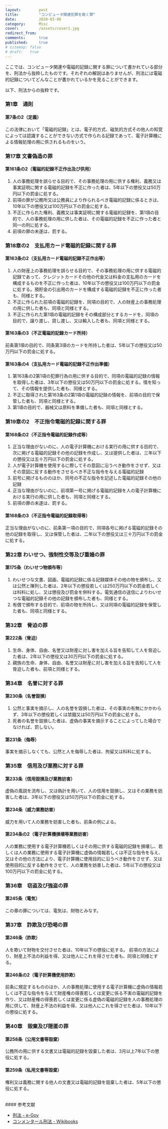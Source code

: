 ```yaml
---
layout:        post
title:         "コンピュータ関連犯罪を裁く罪"
date:          2020-03-06
category:      Misc
cover:         /assets/cover1.jpg
redirect_from:
comments:      true
published:     true
# sitemap: false
# draft:   true
---
```


ここでは、コンピュータ関連や電磁的記録に関する罪について書かれている部分を、刑法から抜粋したものです。それぞれの解説はありませんが、刑法には電磁的記録についてどんなことが書かれているかを見ることができます。

以下、刑法からの抜粋です。

### 第1章　通則

#### 第7条の2（定義）　
この法律において「電磁的記録」とは、電子的方式、磁気的方式その他人の知覚によっては認識することができない方式で作られる記録であって、電子計算機による情報処理の用に供されるものをいう。

### 第17章 文書偽造の罪

#### 第161条の2（電磁的記録不正作出及び供用）
1. 人の事務処理を誤らせる目的で、その事務処理の用に供する権利、義務又は事実証明に関する電磁的記録を不正に作った者は、5年以下の懲役又は50万円以下の罰金に処する。
2. 前項の罪が公務所又は公務員により作られるべき電磁的記録に係るときは、10年以下の懲役又は100万円以下の罰金に処する。
3. 不正に作られた権利、義務又は事実証明に関する電磁的記録を、第1項の目的で、人の事務処理の用に供した者は、その電磁的記録を不正に作った者と同一の刑に処する。
4. 前項の罪の未遂は、罰する。


### 第18章の2　支払用カード電磁的記録に関する罪

#### 第163条の2（支払用カード電磁的記録不正作出等）
1. 人の財産上の事務処理を誤らせる目的で、その事務処理の用に供する電磁的記録であって、クレジットカードその他の代金又は料金の支払用のカードを構成するものを不正に作った者は、10年以下の懲役又は100万円以下の罰金に処する。預貯金の引出用のカードを構成する電磁的記録を不正に作った者も、同様とする。
2. 不正に作られた前項の電磁的記録を、同項の目的で、人の財産上の事務処理の用に供した者も、同項と同様とする。
3. 不正に作られた第1項の電磁的記録をその構成部分とするカードを、同項の目的で、譲り渡し、貸し渡し、又は輸入した者も、同項と同様とする。

#### 第163条の3（不正電磁的記録カード所持）
前条第1項の目的で、同条第3項のカードを所持した者は、5年以下の懲役又は50万円以下の罰金に処する。

#### 第163条の4（支払用カード電磁的記録不正作出準備）
1. 第163条の2第1項の犯罪行為の用に供する目的で、同項の電磁的記録の情報を取得した者は、3年以下の懲役又は50万円以下の罰金に処する。情を知って、その情報を提供した者も、同様とする。
2. 不正に取得された第163条の2第1項の電磁的記録の情報を、前項の目的で保管した者も、同項と同様とする。
3. 第1項の目的で、器械又は原料を準備した者も、同項と同様とする。


### 第19章の2　不正指令電磁的記録に関する罪

#### 第168条の2（不正指令電磁的記録作成等）
1. 正当な理由がないのに、人の電子計算機における実行の用に供する目的で、次に掲げる電磁的記録その他の記録を作成し、又は提供した者は、三年以下の懲役又は五十万円以下の罰金に処する。
  1. 人が電子計算機を使用するに際してその意図に沿うべき動作をさせず、又はその意図に反する動作をさせるべき不正な指令を与える電磁的記録
  2. 前号に掲げるもののほか、同号の不正な指令を記述した電磁的記録その他の記録
2. 正当な理由がないのに、前項第一号に掲げる電磁的記録を人の電子計算機における実行の用に供した者も、同項と同様とする。
3. 前項の罪の未遂は、罰する。

#### 第168条の3（不正指令電磁的記録取得等）
正当な理由がないのに、前条第一項の目的で、同項各号に掲げる電磁的記録その他の記録を取得し、又は保管した者は、二年以下の懲役又は三十万円以下の罰金に処する。


### 第22章 わいせつ、強制性交等及び重婚の罪

#### 第175条（わいせつ物頒布等）
1. わいせつな文書、図画、電磁的記録に係る記録媒体その他の物を頒布し、又は公然と陳列した者は、2年以下の懲役若しくは250万円以下の罰金若しくは科料に処し、又は懲役及び罰金を併科する。電気通信の送信によりわいせつな電磁的記録その他の記録を頒布した者も、同様とする。
2. 有償で頒布する目的で、前項の物を所持し、又は同項の電磁的記録を保管した者も、同項と同様とする。


### 第32章　脅迫の罪

#### 第222条（脅迫）
1. 生命、身体、自由、名誉又は財産に対し害を加える旨を告知して人を脅迫した者は、2年以下の懲役又は30万円以下の罰金に処する。
2. 親族の生命、身体、自由、名誉又は財産に対し害を加える旨を告知して人を脅迫した者も、前項と同様とする。


### 第34章　名誉に対する罪

#### 第230条（名誉毀損）
1. 公然と事実を摘示し、人の名誉を毀損した者は、その事実の有無にかかわらず、3年以下の懲役若しくは禁錮又は50万円以下の罰金に処する。
2. 死者の名誉を毀損した者は、虚偽の事実を摘示することによってした場合でなければ、罰しない。

#### 第231条（侮辱）
事実を摘示しなくても、公然と人を侮辱した者は、拘留又は科料に処する。


### 第35章　信用及び業務に対する罪

#### 第233条（信用毀損及び業務妨害）
虚偽の風説を流布し、又は偽計を用いて、人の信用を毀損し、又はその業務を妨害した者は、3年以下の懲役又は50万円以下の罰金に処する。

#### 第234条（威力業務妨害）
威力を用いて人の業務を妨害した者も、前条の例による。

#### 第234条の2（電子計算機損壊等業務妨害）
人の業務に使用する電子計算機若しくはその用に供する電磁的記録を損壊し、若しくは人の業務に使用する電子計算機に虚偽の情報若しくは不正な指令を与え、又はその他の方法により、電子計算機に使用目的に沿うべき動作をさせず、又は使用目的に反する動作をさせて、人の業務を妨害した者は、5年以下の懲役又は 100万円以下の罰金に処する。


### 第36章　窃盗及び強盗の罪

#### 第245条（電気）
この章の罪については、電気は、財物とみなす。


### 第37章　詐欺及び恐喝の罪

#### 第246条（詐欺）
人を欺いて財物を交付させた者は、10年以下の懲役に処する。
前項の方法により、財産上不法の利益を得、又は他人にこれを得させた者も、同項と同様とする。

#### 第246条の2（電子計算機使用詐欺）
前条に規定するもののほか、人の事務処理に使用する電子計算機に虚偽の情報若しくは不正な指令を与えて財産権の得喪若しくは変更に係る不実の電磁的記録を作り、又は財産権の得喪若しくは変更に係る虚偽の電磁的記録を人の事務処理の用に供して、財産上不法の利益を得、又は他人にこれを得させた者は、10年以下の懲役に処する。


### 第40章　毀棄及び隠匿の罪

#### 第258条（公用文書等毀棄）
公務所の用に供する文書又は電磁的記録を毀棄した者は、3月以上7年以下の懲役に処する。

#### 第259条（私用文書等毀棄）
権利又は義務に関する他人の文書又は電磁的記録を毀棄した者は、5年以下の懲役に処する。


<br>
#### 参考文献

- [刑法 - e-Gov](https://elaws.e-gov.go.jp/search/elawsSearch/elaws_search/lsg0500/detail?lawId=140AC0000000045)
- [コンメンタール刑法 - Wikibooks](https://ja.wikibooks.org/wiki/%E3%82%B3%E3%83%B3%E3%83%A1%E3%83%B3%E3%82%BF%E3%83%BC%E3%83%AB%E5%88%91%E6%B3%95)
